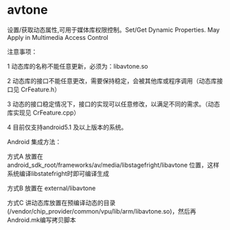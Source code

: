 # avtone
设置/获取动态属性,可用于媒体库权限控制。Set/Get Dynamic Properties. May Apply in Multimedia Access Control


注意事项：

1 动态库的名称不能任意更新，必须为：libavtone.so

2 动态库的接口不能任意更改，需要保持稳定，会被其他库或程序调用（动态库接口见 CrFeature.h）

3 动态的接口稳定情况下，接口的实现可以任意修改，以满足不同的需求。（动态库实现见 CrFeature.cpp）

4 目前仅支持android5.1 及以上版本的系统。


Android 集成方法：

方式A 放置在 android_sdk_root/frameworks/av/media/libstagefright/libavtone 位置，这样系统编译libstatefright时即可编译生成

方式B 放置在 external/libavtone

方式C 讲动态库放置在预编译动态的目录(/vendor/chip_provider/common/vpu/lib/arm/libavtone.so)，然后再Android.mk编写拷贝脚本
